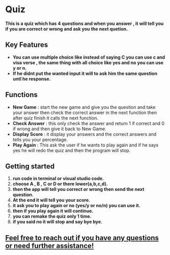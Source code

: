 # Quiz
**This is a quiz which has 4 questions and when you answer , it will tell you if you are correct or wrong and ask you the next quetion.**

## Key Features
+ **You can use multiple choice like instead of saying C you can use c and visa verse , the same thing with all choice like yes and no you can use y or n.**
+ **If he didnt put the wanted input it will to ask him the same question untl he response.**

## Functions
* **New Game** : start the new game and give you the question and take your answer then check the correct answer in the next function then after quiz finish it calls the next function.
* **Check Answer** : this only check the answer and return 1 if correct and 0 if wrong and then give it back to New Game.
* **Display Score** : it display your answers and the correct answers and tells you your percentage.
* **Play Again** : This ask the user if he wants to play again and if he says yes he will redo the quiz and then the program will stop.

## Getting started

1. **run code in terminal or visual studio code.**
3. **choose A , B , C or D or there lower(a,b,c,d).**
4. **then the app will tell you correct or wrong then send the next question.**
5. **At the end it will tell you your score.** 
6. **it ask you to play again or no (yes/y or no/n) you can use it.**
7. **then if you play again it will continue.**
8. **you can remake the quiz only 1 time.**
9. **if you said no it will stop and say bye bye.**

## [**Feel free to reach out if you have any questions or need further assistance!**](https://t.me/talkwithahmed/)
